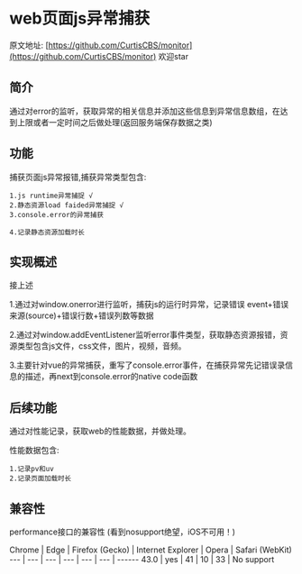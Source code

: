 # web页面js异常捕获

原文地址: [https://github.com/CurtisCBS/monitor](https://github.com/CurtisCBS/monitor) 欢迎star
## 简介
通过对error的监听，获取异常的相关信息并添加这些信息到异常信息数组，在达到上限或者一定时间之后做处理(返回服务端保存数据之类)

## 功能

捕获页面js异常报错,捕获异常类型包含:

	1.js runtime异常捕捉 √
	2.静态资源load faided异常捕捉 √
	3.console.error的异常捕获

	4.记录静态资源加载时长


## 实现概述
接上述

1.通过对window.onerror进行监听，捕获js的运行时异常，记录错误
event+错误来源(source)+错误行数+错误列数等数据

2.通过对window.addEventListener监听error事件类型，获取静态资源报错，资源类型包含js文件，css文件，图片，视频，音频。

3.主要针对vue的异常捕获，重写了console.error事件，在捕获异常先记错误录信息的描述，再next到console.error的native code函数

## 后续功能

通过对性能记录，获取web的性能数据，并做处理。

性能数据包含:

	1.记录pv和uv
	2.记录页面加载时长
## 兼容性
performance接口的兼容性 (看到nosupport绝望，iOS不可用！)

Chrome |	Edge | Firefox (Gecko) | Internet Explorer | Opera | Safari (WebKit)
--- | --- | --- | --- | --- | --- | ------
43.0 | yes | 41 | 10 | 33 | No support
